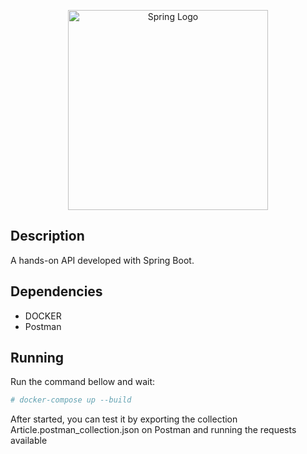 <p align="center">
  <img src="https://spring.io/images/spring-logo-9146a4d3298760c2e7e49595184e1975.svg" width="320" alt="Spring Logo" />
</p>

## Description

A hands-on API developed with Spring Boot.

## Dependencies
- DOCKER
- Postman

## Running

Run the command bellow and wait:

```bash
# docker-compose up --build
```

After started, you can test it by exporting the collection Article.postman_collection.json on Postman and running the requests available

